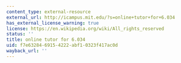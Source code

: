 ```yaml
---
content_type: external-resource
external_url: http://icampus.mit.edu/?s=online+tutor+for+6.034
has_external_license_warning: true
license: https://en.wikipedia.org/wiki/All_rights_reserved
status: ''
title: online tutor for 6.034
uid: f7e63284-6915-4222-abf1-0323f417ac0d
wayback_url: ''
---
```

